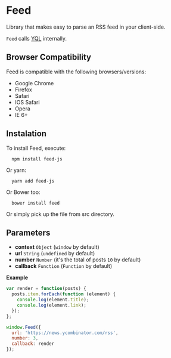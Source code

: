 # Feed
Library that makes easy to parse an RSS feed in your client-side.

`Feed` calls [YQL](https://developer.yahoo.com/yql/) internally.

## Browser Compatibility
Feed is compatible with the following browsers/versions:
* Google Chrome
* Firefox
* Safari
* IOS Safari
* Opera
* IE 6+

## Instalation
To install Feed, execute:

```shell
  npm install feed-js
```

Or yarn:
```shell
  yarn add feed-js
```

Or Bower too:
```shell
  bower install feed
```

Or simply pick up the file from src directory.

## Parameters
* **context** <code>Object</code> (<code>window</code> by default)
* **url** <code>String</code> (<code>undefined</code> by default)
* **number** <code>Number</code> (it's the total of posts <code>10</code> by default)
* **callback** <code>Function</code> (<code>Function</code> by default)

**Example**
```js
var render = function(posts) {
  posts.item.forEach(function (element) {
    console.log(element.title);
    console.log(element.link);
  });
};

window.Feed({
  url: 'https://news.ycombinator.com/rss',
  number: 3,
  callback: render
});
```
